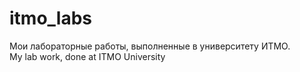 # itmo_labs
Мои лабораторные работы, выполненные в университету ИТМО.  
My lab work, done at ITMO University
